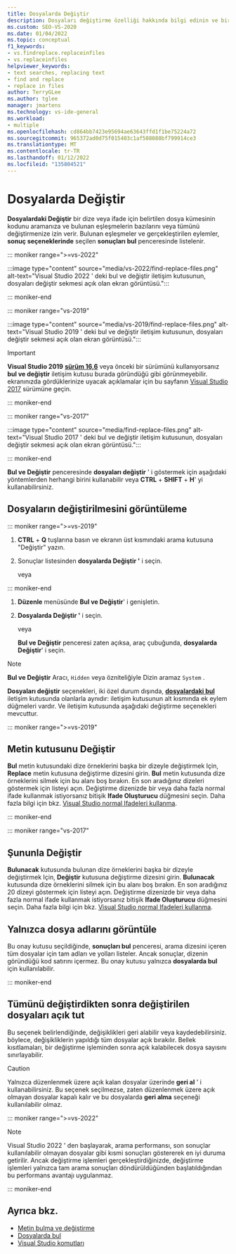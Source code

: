 ```yaml
---
title: Dosyalarda Değiştir
description: Dosyaları değiştirme özelliği hakkında bilgi edinin ve bir dize veya ifade için belirtilen dosya kümesinin kodunu aramanıza ve bulunan eşleşmelerin bazılarını veya tümünü değiştirmenize nasıl izin verdiğini öğrenin.
ms.custom: SEO-VS-2020
ms.date: 01/04/2022
ms.topic: conceptual
f1_keywords:
- vs.findreplace.replaceinfiles
- vs.replaceinfiles
helpviewer_keywords:
- text searches, replacing text
- find and replace
- replace in files
author: TerryGLee
ms.author: tglee
manager: jmartens
ms.technology: vs-ide-general
ms.workload:
- multiple
ms.openlocfilehash: cd864bb7423e95694ae63643ffd1f1be75224a72
ms.sourcegitcommit: 965372ad0d75f015403c1af508080bf799914ce3
ms.translationtype: MT
ms.contentlocale: tr-TR
ms.lasthandoff: 01/12/2022
ms.locfileid: "135804521"
---
```

# <a name="replace-in-files"></a>Dosyalarda Değiştir

**Dosyalardaki Değiştir** bir dize veya ifade için belirtilen dosya kümesinin kodunu aramanıza ve bulunan eşleşmelerin bazılarını veya tümünü değiştirmenize izin verir. Bulunan eşleşmeler ve gerçekleştirilen eylemler, **sonuç seçeneklerinde** seçilen **sonuçları bul** penceresinde listelenir.

::: moniker range=">=vs-2022"

:::image type="content" source="media/vs-2022/find-replace-files.png" alt-text="Visual Studio 2022 ' deki bul ve değiştir iletişim kutusunun, dosyaları değiştir sekmesi açık olan ekran görüntüsü.":::

::: moniker-end

::: moniker range="vs-2019"

:::image type="content" source="media/vs-2019/find-replace-files.png" alt-text="Visual Studio 2019 ' deki bul ve değiştir iletişim kutusunun, dosyaları değiştir sekmesi açık olan ekran görüntüsü.":::

> [!IMPORTANT]
> **Visual Studio 2019** [**sürüm 16,6**](/visualstudio/releases/2019/release-notes-v16.6/) veya önceki bir sürümünü kullanıyorsanız **bul ve değiştir** iletişim kutusu burada göründüğü gibi görünmeyebilir. ekranınızda gördüklerinize uyacak açıklamalar için bu sayfanın [Visual Studio 2017](find-in-files.md?view=vs-2017&preserve-view=true) sürümüne geçin.

::: moniker-end

::: moniker range="vs-2017"

:::image type="content" source="media/find-replace-files.png" alt-text="Visual Studio 2017 ' deki bul ve değiştir iletişim kutusunun, dosyaları değiştir sekmesi açık olan ekran görüntüsü.":::

::: moniker-end

**Bul ve Değiştir** penceresinde **dosyaları değiştir** ' i göstermek için aşağıdaki yöntemlerden herhangi birini kullanabilir veya **CTRL** + **SHIFT** + **H**' yi kullanabilirsiniz.

## <a name="to-display-replace-in-files"></a>Dosyaların değiştirilmesini görüntüleme

::: moniker range=">=vs-2019"

1. **CTRL** + **Q** tuşlarına basın ve ekranın üst kısmındaki arama kutusuna "Değiştir" yazın.

1. Sonuçlar listesinden **dosyalarda Değiştir '** i seçin.

   veya

::: moniker-end

1. **Düzenle** menüsünde **Bul ve Değiştir**' i genişletin.

2. **Dosyalarda Değiştir '** i seçin.

   veya

   **Bul ve Değiştir** penceresi zaten açıksa, araç çubuğunda, **dosyalarda Değiştir**' i seçin.

> [!NOTE]
> **Bul ve Değiştir** Aracı, `Hidden` veya özniteliğiyle Dizin aramaz `System` .

**Dosyaları değiştir** seçenekleri, iki özel durum dışında, **[dosyalardaki bul](find-in-files.md)** iletişim kutusunda olanlarla aynıdır: iletişim kutusunun alt kısmında ek eylem düğmeleri vardır. Ve iletişim kutusunda aşağıdaki değiştirme seçenekleri mevcuttur.

::: moniker range=">=vs-2019"

## <a name="replace-textbox"></a>Metin kutusunu Değiştir

**Bul** metin kutusundaki dize örneklerini başka bir dizeyle değiştirmek Için, **Replace** metin kutusuna değiştirme dizesini girin. **Bul** metin kutusunda dize örneklerini silmek için bu alanı boş bırakın. En son aradığınız dizeleri göstermek için listeyi açın. Değiştirme dizenizde bir veya daha fazla normal ifade kullanmak istiyorsanız bitişik **Ifade Oluşturucu** düğmesini seçin. Daha fazla bilgi için bkz. [Visual Studio normal Ifadeleri kullanma](../ide/using-regular-expressions-in-visual-studio.md).

::: moniker-end

::: moniker range="vs-2017"

## <a name="replace-with"></a>Şununla Değiştir

**Bulunacak** kutusunda bulunan dize örneklerini başka bir dizeyle değiştirmek Için, **Değiştir** kutusuna değiştirme dizesini girin. **Bulunacak** kutusunda dize örneklerini silmek için bu alanı boş bırakın. En son aradığınız 20 dizeyi göstermek için listeyi açın. Değiştirme dizenizde bir veya daha fazla normal ifade kullanmak istiyorsanız bitişik **Ifade Oluşturucu** düğmesini seçin. Daha fazla bilgi için bkz. [Visual Studio normal Ifadeleri kullanma](../ide/using-regular-expressions-in-visual-studio.md).

## <a name="display-file-names-only"></a>Yalnızca dosya adlarını görüntüle

Bu onay kutusu seçildiğinde, **sonuçları bul** penceresi, arama dizesini içeren tüm dosyalar için tam adları ve yolları listeler. Ancak sonuçlar, dizenin göründüğü kod satırını içermez. Bu onay kutusu yalnızca **dosyalarda bul** için kullanılabilir.

::: moniker-end

## <a name="keep-modified-files-open-after-replace-all"></a>Tümünü değiştirdikten sonra değiştirilen dosyaları açık tut

Bu seçenek belirlendiğinde, değişiklikleri geri alabilir veya kaydedebilirsiniz. böylece, değişikliklerin yapıldığı tüm dosyalar açık bırakılır. Bellek kısıtlamaları, bir değiştirme işleminden sonra açık kalabilecek dosya sayısını sınırlayabilir.

> [!CAUTION]
> Yalnızca düzenlenmek üzere açık kalan dosyalar üzerinde **geri al** ' i kullanabilirsiniz. Bu seçenek seçilmezse, zaten düzenlenmek üzere açık olmayan dosyalar kapalı kalır ve bu dosyalarda **geri alma** seçeneği kullanılabilir olmaz.

::: moniker range=">=vs-2022"

> [!NOTE]
> Visual Studio 2022 ' den başlayarak, arama performansı, son sonuçlar kullanılabilir olmayan dosyalar gibi kısmi sonuçları göstererek en iyi duruma getirilir. Ancak değiştirme işlemleri gerçekleştirdiğinizde, değiştirme işlemleri yalnızca tam arama sonuçları döndürüldüğünden başlatıldığından bu performans avantajı uygulanmaz.

::: moniker-end

## <a name="see-also"></a>Ayrıca bkz.

- [Metin bulma ve değiştirme](../ide/finding-and-replacing-text.md)
- [Dosyalarda bul](../ide/find-in-files.md)
- [Visual Studio komutları](../ide/reference/visual-studio-commands.md)
